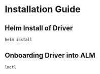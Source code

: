 # Installation Guide

## Helm Install of Driver

```bash
helm install
```

## Onboarding Driver into ALM

```bash
lmctl
```
